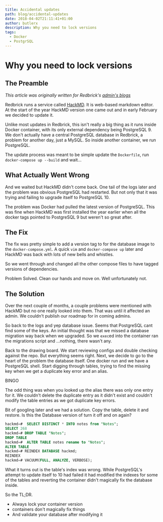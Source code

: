 ```yaml
---
title: Accidental updates
path: blog/accidental-updates
date: 2018-04-02T21:11:41+01:00
author: butlerx
description: Why you need to lock versions
tags:
  - Docker
  - PostgrSQL
---
```


# Why you need to lock versions

## The Preamble

_This article was originally written for Redbrick's
[admin's blogs](https://admins.redbrick.dcu.ie/post/2018-04-02)_

Redbrick runs a service called [HackMD](https://md.redbrick.dcu.ie). It is
web-based markdown editor. At the start of the year HackMD version one came out
and in early February we decided to update it.

Unlike most updates in Redbrick, this isn't really a big thing as it runs inside
Docker container, with its only external dependency being PostgreSQL 9. We don't
actually have a central PostgreSQL database in Redbrick, a problem for another
day, just a MySQL. So inside another container, we run PostgreSQL.

The update process was meant to be simple update the `Dockerfile`, run
`docker-compose up --build` and wait...

## What Actually Went Wrong

And we waited but HackMD didn't come back. One tail of the logs later and the
problem was obvious PostgreSQL had restarted. But not only that it was trying
and failing to upgrade itself to PostgreSQL 10.

The problem was Docker had pulled the latest version of PostgreSQL. This was
fine when HackMD was first installed the year earlier when all the docker tags
pointed to PostgreSQL 9 but weren't so great after.

## The Fix

The fix was pretty simple to add a version tag to for the database image to the
`docker-compose.yml`. A quick `vim` and `docker-compose up` later and HackMD was
back with lots of new bells and whistles.

So we went through and changed all the other compose files to have tagged
versions of dependencies.

Problem Solved. Clean our hands and move on. Well unfortunately not.

## The Solution

Over the next couple of months, a couple problems were mentioned with HackMD but
no one really looked into them. That was until it affected an admin. We couldn't
publish our roadmap for in coming admins.

So back to the logs and yep database issue. Seems that PostgreSQL cant find some
of the keys. An initial thought was that we missed a database migration way back
when we upgraded. So we `exec`ed into the container ran the migrations script
and ...nothing, there wasn't any.

Back to the drawing board. We start reviewing configs and double checking
against the repo. But everything seems right. Next, we decide to go to the heart
of the problem the database itself. One docker run and we have a PostgreSQL
shell. Start digging through tables, trying to find the missing key when we get
a duplicate key error and an alias.

BINGO

The odd thing was when you looked up the alias there was only one entry for it.
We couldn't delete the duplicate entry as it didn't exist and couldn't modify
the table entries as we got duplicate key errors.

Bit of googling later and we had a solution. Copy the table, delete it and
restore. Is this the Database version of turn it off and on again?

```sql
hackmd=#  SELECT DISTINCT * INTO notes from "Notes";
SELECT 268
hackmd=# DROP TABLE "Notes";
DROP TABLE
hackmd=#  ALTER TABLE notes rename to "Notes";
ALTER TABLE
hackmd=# REINDEX DATABASE hackmd;
REINDEX
hackmd=# VACUUM(FULL, ANALYZE, VERBOSE);
```

What it turns out is the table's index was wrong. While PostgreSQL's attempt to
update itself to 10 had failed it had modified the indexes for some of the
tables and reverting the container didn't magically fix the database inside.

So the TL;DR.

- Always lock your container version
- containers don't magically fix things
- And validate your database after modifying it
